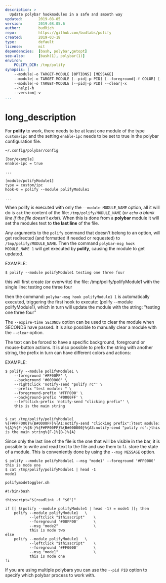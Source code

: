 ```yaml
---
description: >
  Update polybar hookmodules in a safe and smooth way
updated:       2019-08-05
version:       2019.08.05.6
author:        budRich
repo:          https://github.com/budlabs/polify
created:       2019-03-18
type:          default
license:       mit
dependencies:  [bash, polybar,getopt]
see-also:      [bash(1), polybar(1)]
environ:
    POLIFY_DIR: /tmp/polify
synopsis: |
    --module|-o TARGET-MODULE [OPTIONS] [MESSAGE]
    --module|-o TARGET-MODULE [--pid|-p PID] [--foreground|-f COLOR] [--background|-b COLOR] [--leftclick|-l COMMAND] [--rightclick|-r COMMAND] [--middleclick|-m COMMAND] [--scrollup|-u COMMAND] [--scrolldown|-d COMMAND] [--prefix|-e STRING [ [--foreground-prefix|-F COLOR]  [--background-prefix|-B COLOR] [--leftclick-prefix|-L COMMAND] [--rightclick-prefix|-R COMMAND] [--middleclick-prefix|-M COMMAND] [--scrollup-prefix|-U COMMAND] [--scrolldown-prefix|-D COMMAND] ] [--expire-time|-t SECONDS] [--msg|-s MESSAGE] [MESSAGE]
    --module|-o TARGET-MODULE [--pid|-p PID] --clear|-x
    --help|-h
    --version|-v
...
```


# long_description

For **polify** to work, there needs to be at least one module of the type `custom/ipc` and the setting `enable-ipc` needs to be set to true in the polybar configuration file.  

`~/.config/polybar/config`  
```
[bar/example]
enable-ipc = true

...

[module/polifyModule1]
type = custom/ipc
hook-0 = polify --module polifyModule1

...
```

When polify is executed with only the `--module MODULE_NAME` option, all it will do is `cat` the content of the file: `/tmp/polify/MODULE_NAME` (*or `echo` a blank line if the file doesn't exist*). When this is done from a **polybar** module it will set the modules text to **the last line** of the file.  

Any arguments to the `polify` command that doesn't belong to an option, will get redirected (and formatted if needed or requested) to `/tmp/polify/MODULE_NAME`. Then the command `polybar-msg hook MODULE_NAME 1` will get executed by **polify**, causing the module to get updated.

EXAMPLE:  

```
$ polify --module polifyModule1 testing one three four
```

this will first create (or overwrite) the file: /tmp/polify/polifyModule1
with the single line:
testing one three four

then the command: `polybar-msg hook polifyModule1 1`
is automatically executed, triggering the first hook to execute:
(polify --module polifyModule1), which in turn will update the module with the string: "testing one three four"


The `--expire-time SECONDS` option can be used to clear the module when SECONDS have passed. It is also possible to manually clear a module with the `--clear` option.  

The text can be forced to have a specific background, foreground or mouse-button actions. It is also possible to prefix the string with another string, the prefix in turn can have different colors and actions:  

EXAMPLE:  

```
$ polify --module polifyModule1 \
    --foreground '#FF00FF' \
    --background '#000000' \
    --rightclick 'notify-send "polify rc"' \
    --prefix "test module: " \
    --foreground-prefix '#FFF000' \
    --background-prefix '#0000FF' \
    --leftclick-prefix 'notify-send "clicking prefix"' \
    this is the main string


$ cat /tmp/polify/polifyModule1
%{F#FFF000}%{B#0000FF}%{A1:notify-send "clicking prefix":}test module: %{A}%{F-}%{B-}%{F#FF00FF}%{B#000000}%{A3:notify-send "polify rc":}this is the main string%{F-}%{B-}%{A}
```

Since only the last line of the file is the one that will be visible in the bar, it is possible to write and read text to the file and use them to f.i. store the state of a module. This is conveniently done by using the `--msg MESSAGE` option.

```
$ polify --module polifyModule1 --msg "mode1" --foreground '#FF0000' this is mode one
$ cat /tmp/polify/polifyModule1 | head -1
mode1
```

`polifymodetoggler.sh`  

``` shell
#!/bin/bash

thisscript="$(readlink -f "$0")"

if [[ $(polify --module polifyModule1 | head -1) = mode1 ]]; then
    polify --module polifyModule1   \
           --leftclick "$thisscript"    \
           --foreground '#00FF00'       \
           --msg "mode2"                \
           this is mode two
else 
    polify --module polifyModule1   \
           --leftclick "$thisscript"    \
           --foreground '#FF0000'       \
           --msg "mode1"                \
           this is mode one
fi
```

If you are using multiple polybars you can use the `--pid PID` option to specify which polybar process to work with.  
